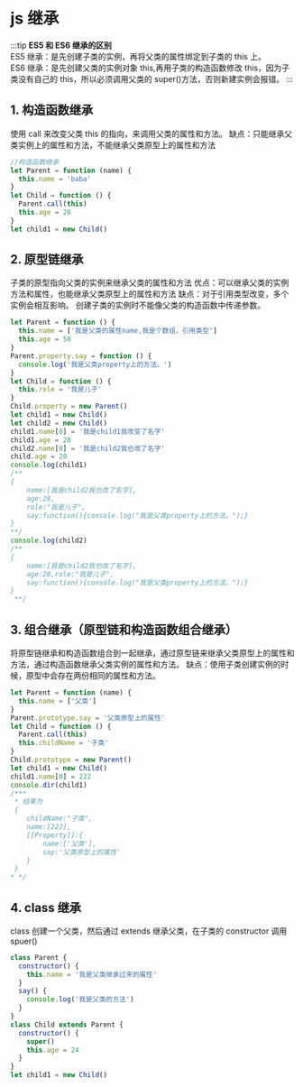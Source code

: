 # js 继承

:::tip
<b>ES5 和 ES6 继承的区别</b><br/>
ES5 继承：是先创建子类的实例，再将父类的属性绑定到子类的 this 上。<br/>
ES6 继承：是先创建父类的实例对象 this,再用子类的构造函数修改 this，因为子类没有自己的 this，所以必须调用父类的 super()方法，否则新建实例会报错。
:::

## 1. 构造函数继承

使用 call 来改变父类 this 的指向，来调用父类的属性和方法。
缺点：只能继承父类实例上的属性和方法，不能继承父类原型上的属性和方法

```js
//构造函数继承
let Parent = function (name) {
  this.name = 'baba'
}
let Child = function () {
  Parent.call(this)
  this.age = 28
}
let child1 = new Child()
```

## 2. 原型链继承

子类的原型指向父类的实例来继承父类的属性和方法
优点：可以继承父类的实例方法和属性，也能继承父类原型上的属性和方法
缺点：对于引用类型改变，多个实例会相互影响。
创建子类的实例时不能像父类的构造函数中传递参数。

```js
let Parent = function () {
  this.name = ['我是父类的属性name,我是个数组，引用类型']
  this.age = 50
}
Parent.property.say = function () {
  console.log('我是父类property上的方法。')
}
let Child = function () {
  this.role = '我是儿子'
}
Child.property = new Parent()
let child1 = new Child()
let child2 = new Child()
child1.name[0] = '我是child1我改变了名字'
child1.age = 28
child2.name[0] = '我是child2我也改了名字'
child.age = 20
console.log(child1)
/**
{
    name:[我是child2我也改了名字],
    age:28,
    role:"我是儿子",
    say:function(){console.log("我是父类property上的方法。");}
}
**/
console.log(child2)
/**
{
    name:[我是child2我也改了名字],
    age:20,role:"我是儿子",
    say:function(){console.log("我是父类property上的方法。");}
}
 **/
```

## 3. 组合继承（原型链和构造函数组合继承）

将原型链继承和构造函数组合到一起继承，通过原型链来继承父类原型上的属性和方法，通过构造函数继承父类实例的属性和方法。
缺点：使用子类创建实例的时候，原型中会存在两份相同的属性和方法。

```js
let Parent = function (name) {
  this.name = ['父类']
}
Parent.prototype.say = '父类原型上的属性'
let Child = function () {
  Parent.call(this)
  this.childName = '子类'
}
Child.prototype = new Parent()
let child1 = new Child()
child1.name[0] = 222
console.dir(child1)
/***
 * 结果为
 {
    childName:"子类",
    name:[222],
    [[Property]]:{
        name:['父类'],
        say:'父类原型上的属性'
    }
 }
* */
```

## 4. class 继承

class 创建一个父类，然后通过 extends 继承父类，在子类的 constructor 调用 spuer()

```js
class Parent {
  constructor() {
    this.name = '我是父类继承过来的属性'
  }
  say() {
    console.log('我是父类的方法')
  }
}
class Child extends Parent {
  constructor() {
    super()
    this.age = 24
  }
}
let child1 = new Child()
```
